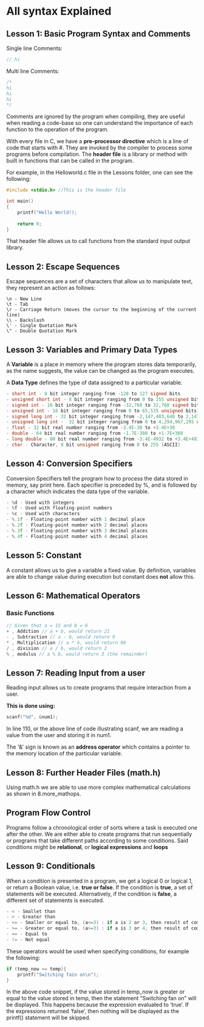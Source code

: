 # All syntax Explained

## Lesson 1: Basic Program Syntax and Comments

Single line Comments:

```C
// hi
```

Multi line Comments:

```C
/*
hi
hi
hi
*/
```

Comments are ignored by the program when compiling, they are useful when reading a code-base so one can understand the importance of each function to the operation of the program.

With every file in C, we have a **pre-processor directive** which is a line of code that starts with #. They are invoked by the compiler to process some programs before compilation. The **header file** is a library or method with built in functions that can be called in the program. 

For example, in the Helloworld.c file in the Lessons folder, one can see the following:

```C
#include <stdio.h> //This is the header file

int main()
{
    printf("Hello World!);
    
    return 0;
}
```

That header file allows us to call functions from the standard input output library.

## Lesson 2: Escape Sequences

Escape sequences are a set of characters that allow us to manipulate text, they represent an action as follows:

```
\n - New Line
\t - Tab
\r - Carriage Return (moves the cursor to the beginning of the current line)
\\ - Backslash
\' - Single Quotation Mark
\" - Double Quotation Mark
```

## Lesson 3: Variables and Primary Data Types

A **Variable** is a place in memory where the program stores data temporarily, as the name suggests, the value can be changed as the program executes.

A **Data Type** defines the type of data assigned to a particular variable. 

```C
- short int - 8 bit integer ranging from -128 to 127 signed bits
- unsigned short int - 8 bit integer ranging from 0 to 255 unsigned bits
- signed int - 16 bit integer ranging from -32,768 to 32,768 signed bits
- unsigned int - 16 bit integer ranging from 0 to 65,535 unsigned bits
- signed long int - 32 bit integer ranging from -2,147,483,648 to 2,147,483,648 signed bits
- unsigned long int -  32 bit integer ranging from 0 to 4,294,967,295 unsigned bits
- float - 32 bit real number ranging from -3.4E-38 to +3.4E+38
- double - 64 bit real number ranging from -1.7E-308 to +1.7E+308
- long double - 80 bit real number ranging from -3.4E-4932 to +3.4E+4932
- char - Character, 8 bit unsigned ranging from 0 to 255 (ASCII)
```

## Lesson 4: Conversion Specifiers

Conversion Specifiers tell the program how to process the data stored in memory, say print here. Each specifier is preceded by %, and is followed by a character which indicates the data type of the variable. 

```C
- %d - Used with integers
- %f - Used with floating-point numbers
- %c - Used with characters
- %.1f - Floating-point number with 1 decimal place
- %.2f - Floating-point number with 2 decimal places
- %.3f - Floating-point number with 3 decimal places
- %.4f - Floating-point number with 4 decimal places
```

## Lesson 5: Constant

A constant allows us to give a variable a fixed value. By definition, variables are able to change value during execution but constant does **not** allow this.

## Lesson 6: Mathematical Operators

### Basic Functions

```C
// Given that a = 15 and b = 6
+ , Addition // a + b, would return 21
- , Subtraction // a - b, would return 9
* , Multiplication // a * b, would return 90
/ , division // a / b, would return 2
% , modulus // a % b, would return 3 (the remainder)
```

## Lesson 7: Reading Input from a user

Reading input allows us to create programs that require interaction from a user. 

**This is done using:**

```C
scanf("%d", &num1);
```
In line 110, or the above line of code illustrating scanf, we are reading a value from the user and storing it in num1. 

The '&' sign is known as an **address operator** which contains a pointer to the memory location of the particular variable.

## Lesson 8: Further Header Files (math.h)

Using math.h we are able to use more complex mathematical calculations as shown in 8.more_mathops.

## Program Flow Control

Programs follow a chronological order of sorts where a task is executed one after the other. We are either able to create programs that run sequentially or programs that take different paths according to some conditions. Said conditions might be **relational**, or **logical expressions** and **loops**

## Lesson 9: Conditionals

When a condition is presented in a program, we get a logical 0 or logical 1, or return a Boolean value, i.e. **true or false**. If the condition is **true**, a set of statements will be executed. Alternatively, if the condition is **false**, a different set of statements is executed.

```C
- < - Smallet than
- > - Greater than
- <= - Smaller or equal to, (a<=3) : if a is 2 or 3, then result of comparison is TRUE
- >= - Greater or equal to, (a>=3) : if a is 3 or 4, then result of comparison is TRUE
- == - Equal to 
- != - Not equal
```

These operators would be used when specifying conditions, for example the following:

```C
if (temp_now >= temp){
    printf("Switching fain on\n");
}
```
In the above code snippet, if the value stored in temp_now is greater or equal to the value stored in temp, then the statement “Switching fan on” will be displayed. This happens because the expression evaluated to ‘true’. If the expressions returned ‘false’, then nothing will be displayed as the printf() statement will be skipped.
